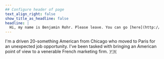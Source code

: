 ```yaml
---
## Configure header of page
text_align_right: false
show_title_as_headline: false
headline: |
  Hi, my name is Benjamin Rohr. Please leave. You can go [here](http://jankomarklein.de/).
---
```


<!-- this is a subheadline -->
I'm a driven 20-something American from Chicago who moved to Paris for an unexpected job opportunity. I've been tasked with bringing an American point of view to a venerable French marketing firm. :fr:
